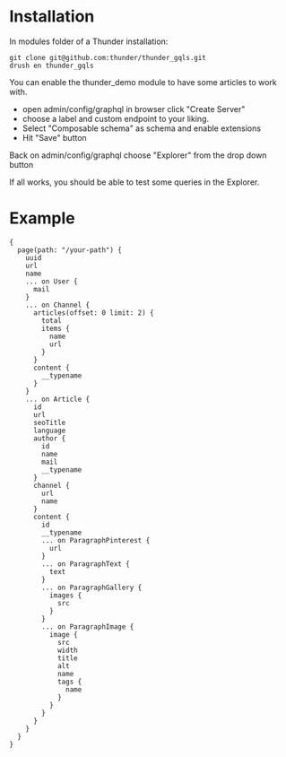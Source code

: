 # Installation

In modules folder of a Thunder installation:

    git clone git@github.com:thunder/thunder_gqls.git
    drush en thunder_gqls

You can enable the thunder_demo module to have some articles to work with.

+ open admin/config/graphql in browser click "Create Server"
+ choose a label and custom endpoint to your liking.
+ Select "Composable schema" as schema and enable extensions
+ Hit "Save" button

Back on admin/config/graphql choose "Explorer" from the drop down button

If all works, you should be able to test some queries in the Explorer.

# Example

    {
      page(path: "/your-path") {
        uuid
        url
        name
        ... on User {
          mail
        }
        ... on Channel {
          articles(offset: 0 limit: 2) {
            total
            items {
              name
              url
            }
          }
          content {
            __typename
          }
        }
        ... on Article {
          id
          url
          seoTitle
          language
          author {
            id
            name
            mail
            __typename
          }
          channel {
            url
            name
          }
          content {
            id
            __typename
            ... on ParagraphPinterest {
              url
            }
            ... on ParagraphText {
              text
            }
            ... on ParagraphGallery {
              images {
                src
              }
            }
            ... on ParagraphImage {
              image {
                src
                width
                title
                alt
                name
                tags {
                  name
                }
              }
            }
          }
        }
      }
    }
